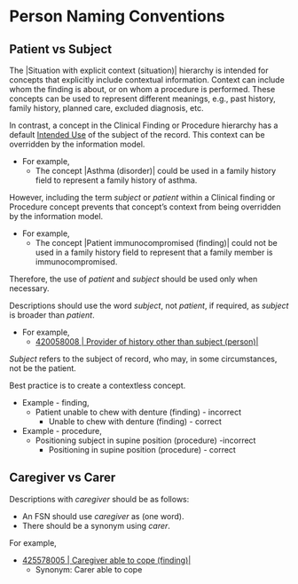 # Person Naming Conventions

## Patient vs Subject <a href="#patient-vs-subject" id="patient-vs-subject"></a>

The |Situation with explicit context (situation)| hierarchy is intended for concepts that explicitly include contextual information.  Context can include whom the finding is about, or on whom a procedure is performed.  These concepts can be used to represent different meanings, e.g., past history, family history, planned care, excluded diagnosis, etc.

In contrast, a concept in the Clinical Finding or Procedure hierarchy has a default [Intended Use](https://conf.spaces.snomed.org/wiki/spaces/DOCEG/pages/133240159) of the subject of the record. This context can be overridden by the information model.

* For example,
  * The concept |Asthma (disorder)| could be used in a family history field to represent a family history of asthma.

However, including the term _subject_ or _patient_ within a Clinical finding or Procedure concept prevents that concept’s context from being overridden by the information model.

* For example,
  * The concept |Patient immunocompromised (finding)| could not be used in a family history field to represent that a family member is immunocompromised.

Therefore, the use of _patient_ and _subject_ should be used only when necessary.&#x20;

Descriptions should use the word _subject_, not _patient_, if required, as _subject_ is broader than _patient_.

* For example,&#x20;
  * [420058008 | Provider of history other than subject (person)|](http://snomed.info/id/420058008)

_Subject_ refers to the subject of record, who may, in some circumstances, not be the patient.

Best practice is to create a contextless concept.

* Example - finding,
  * Patient unable to chew with denture (finding) - incorrect
    * Unable to chew with denture (finding) - correct
* Example - procedure,
  * Positioning subject in supine position (procedure) -incorrect
    * Positioning in supine position (procedure) - correct

## Caregiver vs Carer <a href="#caregiver-vs-carer" id="caregiver-vs-carer"></a>

Descriptions with _caregiver_ should be as follows:

* An FSN should use _caregiver_ as (one word).
* There should be a synonym using _carer_.

For example,&#x20;

* [425578005 | Caregiver able to cope (finding)|](http://snomed.info/id/425578005)
  * Synonym:  Carer able to cope
